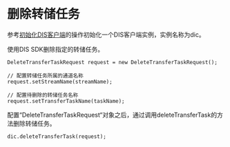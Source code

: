 # 删除转储任务<a name="dgc_06_0054"></a>

参考[初始化DIS客户端](初始化DIS客户端.md#dgc_06_0050)的操作初始化一个DIS客户端实例，实例名称为dic。

使用DIS SDK删除指定的转储任务。

```
DeleteTransferTaskRequest request = new DeleteTransferTaskRequest();

// 配置转储任务所属的通道名称
request.setStreamName(streamName);

// 配置待删除的转储任务名称
request.setTransferTaskName(taskName);
```

配置“DeleteTransferTaskRequest“对象之后，通过调用deleteTransferTask的方法删除转储任务。

```
dic.deleteTransferTask(request);
```

